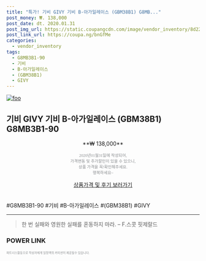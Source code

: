 ```yaml
--- 
title: "특가! 기비 GIVY 기비 B-아가일레이스 (GBM38B1) G8MB..." 
post_money: ₩. 138,000 
post_date: dt. 2020.01.31 
post_img_url: https://static.coupangcdn.com/image/vendor_inventory/8d22/b2faf5558da9da1dc784937ecd617f83d7954ea5620b8aa0d61746b92bcc.jpg 
post_link_url: https://coupa.ng/bnGfMe 
categories: 
  - vendor_inventory 
tags: 
  - G8MB3B1-90 
  - 기비 
  - B-아가일레이스 
  - (GBM38B1) 
  - GIVY 
--- 
```

[![foo](https://static.coupangcdn.com/image/vendor_inventory/8d22/b2faf5558da9da1dc784937ecd617f83d7954ea5620b8aa0d61746b92bcc.jpg)](https://coupa.ng/bnGfMe) 

## 기비 GIVY 기비 B-아가일레이스 (GBM38B1) G8MB3B1-90 
<p style="text-align: center;">**₩ 138,000**</p> 
<p style="text-align: center;"><span style="color: #898c8f; font-family: Georgia,Times,serif; font-size: 0.75em;">2020년01월31일에 작성되어, <br>가격변동 및 추가할인이 있을 수 있으니,<br> 상품 가격을 꼭!확인해주세요.<br>행복하세요~</span> 
</p>	 
<div markdown="0" style="text-align: center;"><a href="https://coupa.ng/bnGfMe" class="btn btn--success">상품가격 및 후기 보러가기</a></div> 
<br><br> 
  #G8MB3B1-90 #기비 #B-아가일레이스 #(GBM38B1) #GIVY 
<hr> 

> 한 번 실패와 영원한 실패를 혼동하지 마라. – F.스콧 핏제랄드 


### POWER LINK


<span style="color: #898c8f; font-family: Georgia,Times,serif; font-size: 0.55em;">파트너스활동으로 작성자에게 일정액의 커미션이 제공될수 있습니다.</span> 
